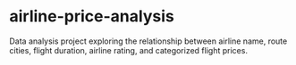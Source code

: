 # airline-price-analysis
Data analysis project exploring the relationship between airline name, route cities, flight duration, airline rating, and categorized flight prices.

